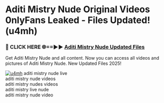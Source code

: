 # Aditi Mistry Nude Original Videos 0nlyFans Leaked - Files Updated! (u4mh)

<h3>🔴 CLICK HERE 🌐==►► <a href="https://tinyurl.com/4mcuefdz" rel="nofollow">Aditi Mistry Nude Updated Files</a></h3>

Get Aditi Mistry Nude and all content. Now you can access all videos and pictures of Aditi Mistry Nude. New Updated Files 2025!

[![u4mh](https://i.imgur.com/StAQSOY.gif)](https://tinyurl.com/4mcuefdz)
aditi mistry nude live<br>
aditi mistry nude videos<br>
aditi mistry nudes videos<br>
aditi mistry live nude<br>
aditi mistry nude video